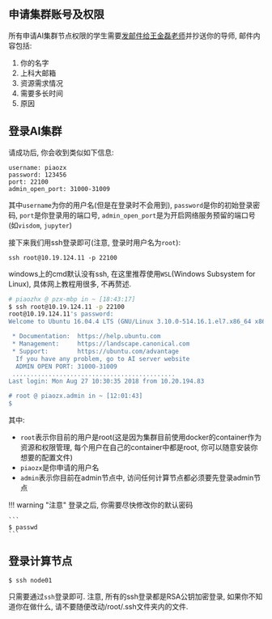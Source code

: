 ## 申请集群账号及权限
所有申请AI集群节点权限的学生需要[发邮件给王金磊老师](mailto:wangjinlei@shanghaitech.edu.cn)并抄送你的导师, 邮件内容包括:

1. 你的名字
2. 上科大邮箱
3. 资源需求情况
4. 需要多长时间
5. 原因

## 登录AI集群
请成功后, 你会收到类似如下信息:
```
username: piaozx
password: 123456
port: 22100
admin_open_port: 31000-31009
```
其中`username`为你的用户名(但是在登录时不会用到), `password`是你的初始登录密码, `port`是你登录用的端口号, `admin_open_port`是为开启网络服务预留的端口号(如`visdom`, `jupyter`)

接下来我们用ssh登录即可(注意, 登录时用户名为`root`):
```
ssh root@10.19.124.11 -p 22100
```
windows上的cmd默认没有ssh, 在这里推荐使用`WSL`(Windows Subsystem for Linux), 具体网上教程用很多, 不再赘述.
```bash
# piaozhx @ pzx-mbp in ~ [18:43:17]
$ ssh root@10.19.124.11 -p 22100
root@10.19.124.11's password:
Welcome to Ubuntu 16.04.4 LTS (GNU/Linux 3.10.0-514.16.1.el7.x86_64 x86_64)

 * Documentation:  https://help.ubuntu.com
 * Management:     https://landscape.canonical.com
 * Support:        https://ubuntu.com/advantage
  If you have any problem, go to AI server website
  ADMIN OPEN PORT: 31000-31009
 .............................................
Last login: Mon Aug 27 10:30:35 2018 from 10.20.194.83

# root @ piaozx.admin in ~ [12:01:43]
$
```
其中:

* `root`表示你目前的用户是root(这是因为集群目前使用docker的container作为资源和权限管理, 每个用户在自己的container中都是root, 你可以随意安装你想要的配置文件)
* `piaozx`是你申请的用户名
* `admin`表示你目前在admin节点中, 访问任何计算节点都必须要先登录admin节点

!!! warning "注意"
    登录之后, 你需要尽快修改你的默认密码
    
    ```
    $ passwd
    ```
    

## 登录计算节点

```
$ ssh node01
```
只需要通过`ssh`登录即可. 注意, 所有的ssh登录都是RSA公钥加密登录, 如果你不知道你在做什么, 请不要随便改动/root/.ssh文件夹内的文件.

